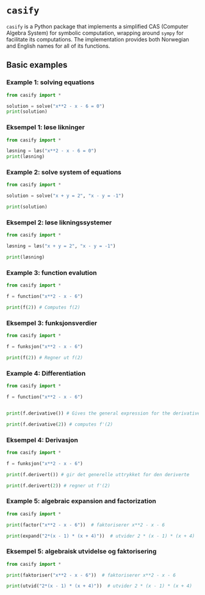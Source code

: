 # `casify`
`casify` is a Python package that implements a simplified CAS (Computer Algebra System) for symbolic computation, wrapping around `sympy` for facilitate its computations. The implementation provides both Norwegian and English names for all of its functions. 

## Basic examples

### Example 1: solving equations

```python
from casify import *

solution = solve("x**2 - x - 6 = 0")
print(solution)

```

### Eksempel 1: løse likninger

```python
from casify import *

løsning = løs("x**2 - x - 6 = 0")
print(løsning)

```


### Example 2: solve system of equations

```python
from casify import *

solution = solve("x + y = 2", "x - y = -1")

print(solution)

```

### Eksempel 2: løse likningssystemer

```python
from casify import *

løsning = løs("x + y = 2", "x - y = -1")

print(løsning)
```


### Example 3: function evalution

```python
from casify import *

f = function("x**2 - x - 6")

print(f(2)) # Computes f(2)
```

### Eksempel 3: funksjonsverdier

```python
from casify import *

f = funksjon("x**2 - x - 6")

print(f(2)) # Regner ut f(2)
```


### Example 4: Differentiation

```python
from casify import *

f = function("x**2 - x - 6")


print(f.derivative()) # Gives the general expression for the derivative

print(f.derivative(2)) # computes f'(2)
```

### Eksempel 4: Derivasjon

```python
from casify import *

f = funksjon("x**2 - x - 6")

print(f.derivert()) # gir det generelle uttrykket for den deriverte

print(f.derivert(2)) # regner ut f'(2)
```


### Example 5: algebraic expansion and factorization

```python
from casify import *

print(factor("x**2 - x - 6"))  # faktoriserer x**2 - x - 6

print(expand("2*(x - 1) * (x + 4)"))  # utvider 2 * (x - 1) * (x + 4)
```

### Eksempel 5: algebraisk utvidelse og faktorisering

```python
from casify import *

print(faktoriser("x**2 - x - 6"))  # faktoriserer x**2 - x - 6

print(utvid("2*(x - 1) * (x + 4)"))  # utvider 2 * (x - 1) * (x + 4)
```